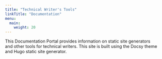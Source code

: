 ```yaml
---
title: "Technical Writer's Tools"
linkTitle: "Documentation"
menu:
  main:
    weight: 20
---
```


This Documentation Portal provides information on static site generators and other tools for technical writers. This site is built using the Docsy theme and Hugo static site generator.
